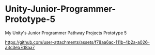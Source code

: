 # Unity-Junior-Programmer-Prototype-5
 My Unity's Junior Programmer Pathway Projects Prototype 5


https://github.com/user-attachments/assets/f78aa6ac-111b-4b2a-a026-a3c3eb7d8aa7

